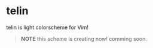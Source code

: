 # telin

telin is light colorscheme for Vim!

> **NOTE** this scheme is creating now! comming soon.
